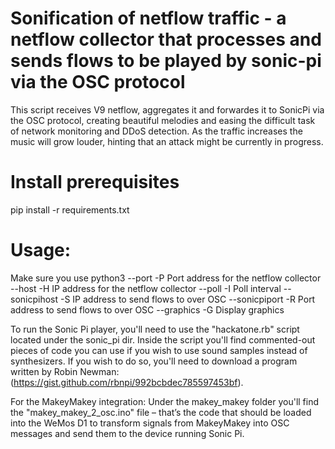 # Sonification of netflow traffic - a netflow collector that processes and sends flows to be played by sonic-pi via the OSC protocol

This script receives V9 netflow, aggregates it and forwardes it to SonicPi via the OSC protocol, creating beautiful melodies and easing the difficult task of network monitoring and DDoS detection.
As the traffic increases the music will grow louder, hinting that an attack might be currently in progress.

# Install prerequisites
pip install -r requirements.txt

# Usage:
Make sure you use python3
--port -P	Port address for the netflow collector
--host -H	IP address for the netflow collector
--poll -I	Poll interval
--sonicpihost -S	IP address to send flows to over OSC
--sonicpiport -R	Port address to send flows to over OSC
--graphics -G	Display graphics

To run the Sonic Pi player, you'll need to use the "hackatone.rb" script located under the sonic_pi dir.
Inside the script you'll find commented-out pieces of code you can use if you wish to use sound samples instead of synthesizers. If you wish to do so, you'll need to download a program written by Robin Newman: (https://gist.github.com/rbnpi/992bcbdec785597453bf).

For the MakeyMakey integration: 
Under the makey_makey folder you'll find the "makey_makey_2_osc.ino" file – that’s the code that should be loaded into the WeMos D1 to transform signals from MakeyMakey into OSC messages and send them to the device running Sonic Pi.